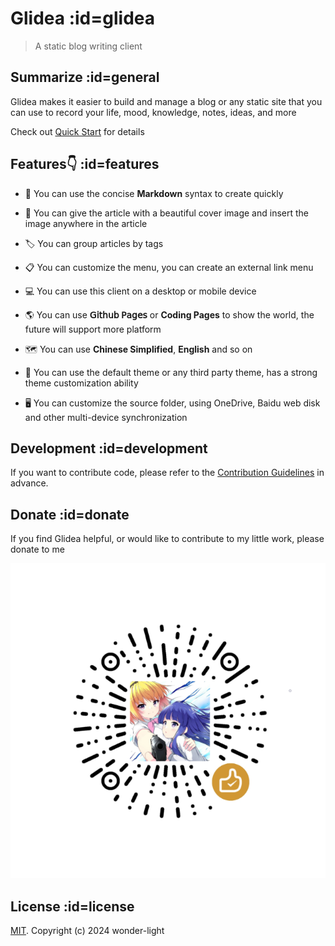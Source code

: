 ﻿
# Glidea :id=glidea

> A static blog writing client


## Summarize :id=general

Glidea makes it easier to build and manage a blog or any static site that
you can use to record your life, mood, knowledge, notes, ideas, and more

Check out [Quick Start](en-us/docs/start/quick.md) for details


## Features👇 :id=features

- 📝  You can use the concise **Markdown** syntax to create quickly

- 🌉  You can give the article with a beautiful cover image and insert the image anywhere in the article

- 🏷️  You can group articles by tags

- 📋  You can customize the menu, you can create an external link menu

- 💻  You can use this client on a desktop or mobile device

- 🌎  You can use **𝖦𝗂𝗍𝗁𝗎𝖻 𝖯𝖺𝗀𝖾𝗌** or **Coding Pages** to show the world, the future will support more platform

<!--
- 💬  You can do simple configuration, access (Gitalk)(https://github.com/gitalk/gitalk) or (DisqusJS)(https://github.com/SukkaW/DisqusJS) comment system
-->
 
- 🗺️  You can use **Chinese Simplified**, **English** and so on

- 🌁  You can use the default theme or any third party theme, has a strong theme customization ability

- 🖥  You can customize the source folder, using OneDrive, Baidu web disk and other multi-device synchronization


## Development :id=development 

If you want to contribute code, please refer to the [Contribution Guidelines](https://github.com/wonder-light/glidea/wiki/%E8%B4%A1%E7%8C%AE%E6%8C%87%E5%8D%97) in advance.


## Donate :id=donate

If you find Glidea helpful, or would like to contribute to my little work, please donate to me

![donate](../../assets/images/reward_qrcode.png ':size=280')


## License :id=license

[MIT](https://github.com/wonder-light/glidea/blob/main/LICENSE). Copyright (c) 2024 wonder-light
